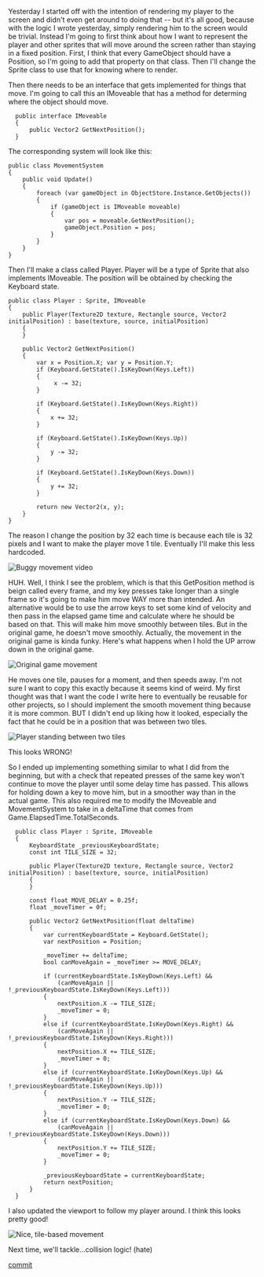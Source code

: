 Yesterday I started off with the intention of rendering my player to the screen and didn't even get around to doing that -- but it's all good, because with the logic I wrote yesterday, simply rendering him to the screen would be trivial. Instead I'm going to first think about how I want to represent the player and other sprites that will move around the screen rather than staying in a fixed position. First, I think that every GameObject should have a Position, so I'm going to add that property on that class. Then I'll change the Sprite class to use that for knowing where to render.

Then there needs to be an interface that gets implemented for things that move. I'm going to call this an IMoveable that has a method for determing where the object should move.
```
  public interface IMoveable
  {
      public Vector2 GetNextPosition();
  }
```
The corresponding system will look like this:
```
public class MovementSystem
{
    public void Update()
    {
        foreach (var gameObject in ObjectStore.Instance.GetObjects())
        {
            if (gameObject is IMoveable moveable)
            {
                var pos = moveable.GetNextPosition();
                gameObject.Position = pos;
            }
        }
    }
}
```
Then I'll make a class called Player. Player will be a type of Sprite that also implements IMoveable. The position will be obtained by checking the Keyboard state.
```
public class Player : Sprite, IMoveable
{
    public Player(Texture2D texture, Rectangle source, Vector2 initialPosition) : base(texture, source, initialPosition)
    {
    }

    public Vector2 GetNextPosition()
    {
        var x = Position.X; var y = Position.Y;
        if (Keyboard.GetState().IsKeyDown(Keys.Left))
        {
             x -= 32;
        }

        if (Keyboard.GetState().IsKeyDown(Keys.Right))
        {
            x += 32;
        }

        if (Keyboard.GetState().IsKeyDown(Keys.Up))
        {
            y -= 32;
        }

        if (Keyboard.GetState().IsKeyDown(Keys.Down))
        {
            y += 32;
        }

        return new Vector2(x, y);
    }
}
```
The reason I change the position by 32 each time is because each tile is 32 pixels and I want to make the player move 1 tile. Eventually I'll make this less hardcoded.

![Buggy movement video](https://toricook.github.io/cotw-devlog/assets/movement_bug.gif)

HUH. Well, I think I see the problem, which is that this GetPosition method is beign called every frame, and my key presses take longer than a single frame so it's going to make him move WAY more than intended. An alternative would be to use the arrow keys to set some kind of velocity and then pass in the elapsed game time and calculate where he should be based on that. This will make him move smoothly between tiles. But in the original game, he doesn't move smoothly. Actually, the movement in the original game is kinda funky. Here's what happens when I hold the UP arrow down in the original game.

![Original game movement](https://toricook.github.io/cotw-devlog/assets/real_game_movement.gif)

He moves one tile, pauses for a moment, and then speeds away. I'm not sure I want to copy this exactly because it seems kind of weird. My first thought was that I want the code I write here to eventually be reusable for other projects, so I should implement the smooth movement thing because it is more common. BUT I didn't end up liking how it looked, especially the fact that he could be in a position that was between two tiles.

![Player standing between two tiles](https://toricook.github.io/cotw-devlog/assets/bad.PNG)

This looks WRONG!

So I ended up implementing something similar to what I did from the beginning, but with a check that repeated presses of the same key won't continue to move the player until some delay time has passed. This allows for holding down a key to move him, but in a smoother way than in the actual game. This also required me to modify the IMoveable and MovementSystem to take in a deltaTime that comes from Game.ElapsedTime.TotalSeconds.
```
  public class Player : Sprite, IMoveable
  {
      KeyboardState _previousKeyboardState;
      const int TILE_SIZE = 32;

      public Player(Texture2D texture, Rectangle source, Vector2 initialPosition) : base(texture, source, initialPosition)
      {
      }

      const float MOVE_DELAY = 0.25f;
      float _moveTimer = 0f;

      public Vector2 GetNextPosition(float deltaTime)
      {
          var currentKeyboardState = Keyboard.GetState();
          var nextPosition = Position;

          _moveTimer += deltaTime;
          bool canMoveAgain = _moveTimer >= MOVE_DELAY;

          if (currentKeyboardState.IsKeyDown(Keys.Left) &&
              (canMoveAgain || !_previousKeyboardState.IsKeyDown(Keys.Left)))
          {
              nextPosition.X -= TILE_SIZE;
              _moveTimer = 0;
          }
          else if (currentKeyboardState.IsKeyDown(Keys.Right) &&
              (canMoveAgain || !_previousKeyboardState.IsKeyDown(Keys.Right)))
          {
              nextPosition.X += TILE_SIZE;
              _moveTimer = 0;
          }
          else if (currentKeyboardState.IsKeyDown(Keys.Up) &&
              (canMoveAgain || !_previousKeyboardState.IsKeyDown(Keys.Up)))
          {
              nextPosition.Y -= TILE_SIZE;
              _moveTimer = 0;
          }
          else if (currentKeyboardState.IsKeyDown(Keys.Down) &&
              (canMoveAgain || !_previousKeyboardState.IsKeyDown(Keys.Down)))
          {
              nextPosition.Y += TILE_SIZE;
              _moveTimer = 0;
          }

          _previousKeyboardState = currentKeyboardState;
          return nextPosition;
      }
  }
```
I also updated the viewport to follow my player around. I think this looks pretty good!

![Nice, tile-based movement](https://toricook.github.io/cotw-devlog/assets/final_movement.gif)

Next time, we'll tackle...collision logic! (hate)

[commit](https://github.com/toricook/CastleOfTheWinds/commit/e0692af59e26a1ff3587e047344831942b3d9468)


